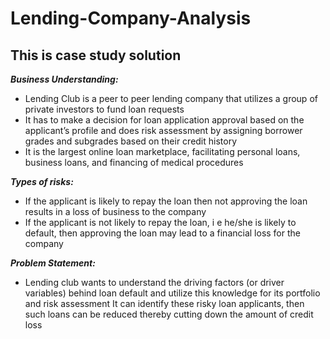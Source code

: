 # Lending-Company-Analysis

## This is case study solution

**_Business Understanding:_**
- Lending Club is a peer to peer lending company that utilizes a group of private investors to fund loan
requests 
- It has to make a decision for loan application approval based on the applicant’s profile and does risk
assessment by assigning borrower grades and subgrades based on their credit history
- It is the largest online loan marketplace, facilitating personal loans, business loans, and financing of
medical procedures 

**_Types of risks:_**
- If the applicant is likely to repay the loan then not approving the loan results in a loss of
business to the company
- If the applicant is not likely to repay the loan, i e he/she is likely to default, then approving the loan
may lead to a financial loss for the company

**_Problem Statement:_**
- Lending club wants to understand the driving factors (or driver variables) behind loan default and utilize
this knowledge for its portfolio and risk assessment It can identify these risky loan applicants, then such
loans can be reduced thereby cutting down the amount of credit loss
